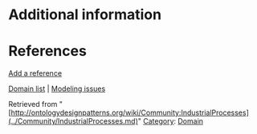 #  Additional information


#  References


[Add a reference](index.php@title=Odp%253AAdd_reference&subject=../Community/IndustrialProcesses.md "http://ontologydesignpatterns.org/wiki/index.php?title=Odp:Add_reference&subject=Community%3AIndustrialProcesses")


  




[Domain list](../Community/Domain.md "Community:Domain") | [Modeling issues](../Community/Main.md "Community:Main")


Retrieved from "[http://ontologydesignpatterns.org/wiki/Community:IndustrialProcesses](../Community/IndustrialProcesses.md)"
 [Category](http://ontologydesignpatterns.org/wiki/Special:Categories "Special:Categories"): [Domain](../Category/Domain.md "Category:Domain")